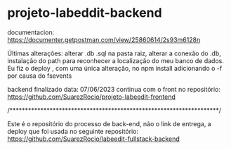 # projeto-labeddit-backend

documentacion: 
https://documenter.getpostman.com/view/25860614/2s93m6128n

Últimas alterações: alterar .db .sql na pasta raiz, alterar a conexão do .db, instalação do path para reconhecer a localização do meu banco de dados.
Eu fiz o deploy , com uma única alteração, no npm install adicionando o -f por causa do fsevents

backend finalizado data: 07/06/2023 continua com o front no repositório: https://github.com/SuarezRocio/projeto-labeedit-frontend

/********************************************************************/

Este é o repositório do processo de back-end, não o link de entrega, a deploy que foi usada no seguinte repositório:
https://github.com/SuarezRocio/labeedit-fullstack-backend
